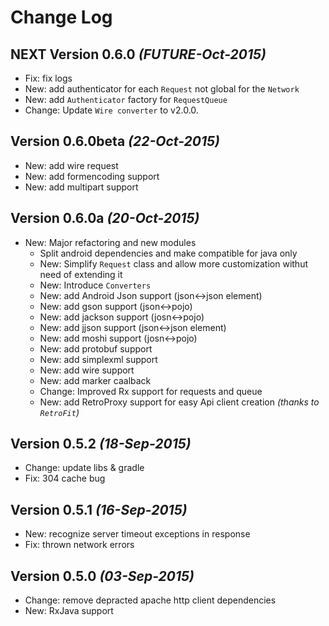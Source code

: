 Change Log
==========

NEXT Version 0.6.0 *(FUTURE-Oct-2015)*
----------------------------------
* Fix: fix logs
* New: add authenticator for each `Request` not global for the `Network`
* New: add `Authenticator` factory for `RequestQueue`
* Change: Update `Wire converter` to v2.0.0.


Version 0.6.0beta *(22-Oct-2015)*
----------------------------------
* New: add wire request
* New: add formencoding support
* New: add multipart support


Version 0.6.0a *(20-Oct-2015)*
----------------------------------
* New: Major refactoring and new modules
    * Split android dependencies and make compatible for java only
    * New: Simplify `Request` class and allow more customization withut need of extending it
    * New: Introduce `Converters`
    * New: add Android Json support (json<->json element)
    * New: add gson support (json<->pojo)
    * New: add jackson support (josn<->pojo)
    * New: add jjson support (json<->json element)
    * New: add moshi support (josn<->pojo)
    * New: add protobuf support
    * New: add simplexml support
    * New: add wire support
    * New: add marker caalback
    * Change: Improved Rx support for requests and queue
    * New: add RetroProxy support for easy Api client creation *(thanks to `RetroFit`)*

Version 0.5.2 *(18-Sep-2015)*
----------------------------------
* Change: update libs & gradle
* Fix:    304 cache bug

Version 0.5.1 *(16-Sep-2015)*
----------------------------------
* New: recognize server timeout exceptions in response
* Fix: thrown network errors

Version 0.5.0 *(03-Sep-2015)*
----------------------------------
* Change: remove depracted apache http client dependencies
* New: RxJava support

